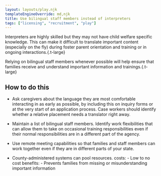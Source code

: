 ```yaml
---
layout: layouts/play.njk
templateEngineOverride: md,njk
title: Use bilingual staff members instead of interpreters
tags: ["licensing", "recruitment", "play"]
---
```


Interpreters are highly skilled but they may not have child welfare specific knowledge. This can make it difficult to translate important content (especially on the fly) during foster parent orientation and training or in ongoing interactions.{.t-large}

Relying on bilingual staff members whenever possible will help ensure that families receive and understand important information and trainings.{.t-large}

## How to do this

* Ask caregivers about the language they are most comfortable interacting in as early as possible, by including this on inquiry forms or at the very start of an application process. Case workers should identify whether a relative placement needs a translator right away.

* Maintain a list of bilingual staff members. Identify work flexibilities that can allow them to take on occasional training responsibilities even if their normal responsibilities are in a different part of the agency.

* Use remote meeting capabilities so that families and staff members can work together even if they are in different parts of your state.

* County-administered systems can pool resources.
    costs:
      - Low to no cost
    benefits:
      - Prevents families from missing or misunderstanding important information